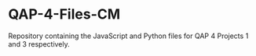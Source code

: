 # QAP-4-Files-CM

Repository containing the JavaScript and Python files for QAP 4 Projects 1 and 3 respectively.
